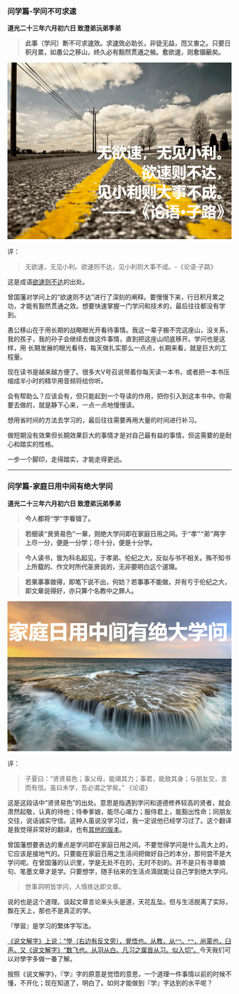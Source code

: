 
### 问学篇-学问不可求速

**道光二十三年六月初六日 致澄弟沅弟季弟**

> **此事（学问）断不可求速效。求速效必助长，非徒无益，而又害之。只要日积月累，如愚公之移山，终久必有豁然贯通之候。愈欲速，则愈锢蔽矣。**

![](https://github.com/zhaoshuaiyang/Notes-Family-Letter-Zeng-Guofan/blob/master/images/week04-01.png?raw=true)

评：

>无欲速，无见小利。欲速则不达，见小利则大事不成。-《论语·子路》

这是成语[欲速则不达](https://baike.baidu.com/item/%E6%AC%B2%E9%80%9F%E5%88%99%E4%B8%8D%E8%BE%BE/77525)的出处。

曾国藩对学问上的“欲速则不达”进行了深刻的阐释。要慢慢下来，行日积月累之功，才能有豁然贯通之效。想要快速掌握一门学问和技术的，最后往往都没有学到。

愚公移山在于用长期的战略眼光开看待事情。我这一辈子搬不完这座山，没关系，我的孩子，我的孙子会继续去做这件事情，直到把这座山彻底移开。学问也是这样，用
长期发展的眼光看待，每天做扎实那么一点点，长期来看，就是巨大的工程量。

现在读书是越来越方便了。很多大V号召说带着你每天读一本书，或者把一本书压缩成半小时的精华用音频将给你听。

会有帮助么？应该会有，但只能起到一个导读的作用，把你引入到这本书中。你需要去做的，就是静下心来，一点一点地慢慢读。

想用省时间的方法去学习的，最后往往需要再用大量的时间进行补习。

做短期没有效果但长期效果巨大的事情才是对自己最有益的事情，但这需要的是耐心和踏实的性格。

一步一个脚印，走得踏实，才能走得更远。

------

### 问学篇-家庭日用中间有绝大学问

**道光二十三年六月初六日 致澄弟沅弟季弟**

> **今人都将“学”字看错了。**

>**若细读“贤贤易色”一章，则绝大学问即在家庭日用之间。于“孝”“弟”两字上尽一分，便是一分学；尽十分，便是十分学。**

>**今人读书，皆为科名起见，于孝弟、伦纪之大，反似与书不相关。殊不知书上所载的、作文时所代圣贤说的，无非要明白这个道理。**

>**若果事事做得，即笔下说不出，何妨？若事事不能做，并有亏于伦纪之大，即文章说得好，亦只算个名教中之罪人。**

![](https://github.com/zhaoshuaiyang/Notes-Family-Letter-Zeng-Guofan/blob/master/images/week04-02.png?raw=true)

评：

>子夏曰：“贤贤易色；事父母，能竭其力；事君，能致其身；与朋友交，言而有信。虽曰未学，吾必谓之学矣。” 《论语》

这是这段话中“贤贤易色”的出处。意思是指遇到学问和道德修养较高的贤者，就会肃然起敬，认真的待他；侍奉爹娘，能尽心竭力；服侍君上，能豁出性命；同朋友交往，说话诚实守信。这种人虽说没学习过，我一定说他已经学习过了。这个翻译是我觉得非常好的翻译，也有[其他的版本](https://baike.baidu.com/item/%E8%B4%A4%E8%B4%A4%E6%98%93%E8%89%B2)。

曾国藩想要表达的重点是学问即在家庭日用之间。不要觉得学问是什么高大上的，它应该是接地气的。只要能在家庭日用之生活间把做好自己的本分，那何尝不是大学问呢。在曾国藩的认识里，学是无处不在的，无时不刻的。并不是只有寻章摘句、笔墨文章才是学。只要想学，随手拈来的生活点滴就能让自己学到绝大学问。

>世事洞明皆学问，人情练达即文章。

说的也是这个道理。谈起文章言论来头头是道，天花乱坠。但与生活脱离了实际，飘在天上，那也不是真正的学。





『學習』是学习的繁体字写法。

[《说文解字》上说：“學（右边有反文旁），覺悟也。从教，从冖。冖，尚蒙也，臼声。](https://baike.baidu.com/item/%E5%AD%A6/4677908)[又《说文解字》“数飞也。从羽从白。凡习之属皆从习。似入切”。](https://baike.baidu.com/item/%E4%B9%A0/6566909?fr=aladdin)今天我们可以对學字多做一番了解。

按照《说文解字》，『学』字的原意是觉悟的意思，一个道理一件事情以前的时候不懂，不开化；现在知道了，明白了。如何才能做到『学』字达到的水平呢？










